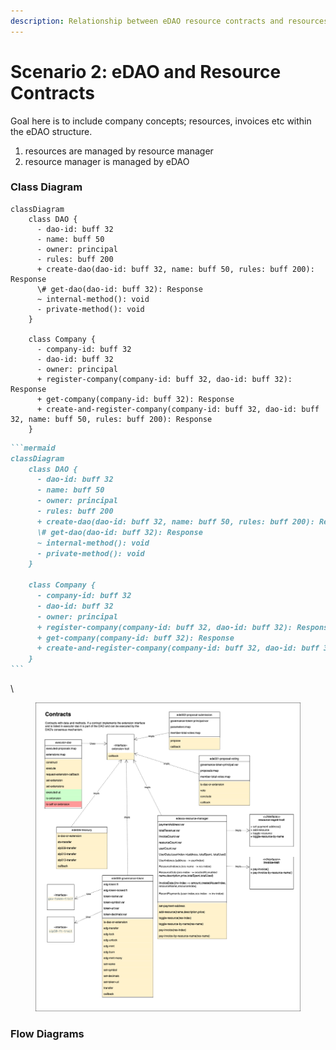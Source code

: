 ```yaml
---
description: Relationship between eDAO resource contracts and resources
---
```


# Scenario 2: eDAO and Resource Contracts

Goal here is to include company concepts; resources, invoices etc within the eDAO structure.

1. resources are managed by resource manager
2. resource manager is managed by eDAO

### Class Diagram

```mermaid
classDiagram
    class DAO {
      - dao-id: buff 32
      - name: buff 50
      - owner: principal
      - rules: buff 200
      + create-dao(dao-id: buff 32, name: buff 50, rules: buff 200): Response
      \# get-dao(dao-id: buff 32): Response
      ~ internal-method(): void
      - private-method(): void
    }

    class Company {
      - company-id: buff 32
      - dao-id: buff 32
      - owner: principal
      + register-company(company-id: buff 32, dao-id: buff 32): Response
      + get-company(company-id: buff 32): Response
      + create-and-register-company(company-id: buff 32, dao-id: buff 32, name: buff 50, rules: buff 200): Response
    }
```

````markdown
```mermaid
classDiagram
    class DAO {
      - dao-id: buff 32
      - name: buff 50
      - owner: principal
      - rules: buff 200
      + create-dao(dao-id: buff 32, name: buff 50, rules: buff 200): Response
      \# get-dao(dao-id: buff 32): Response
      ~ internal-method(): void
      - private-method(): void
    }

    class Company {
      - company-id: buff 32
      - dao-id: buff 32
      - owner: principal
      + register-company(company-id: buff 32, dao-id: buff 32): Response
      + get-company(company-id: buff 32): Response
      + create-and-register-company(company-id: buff 32, dao-id: buff 32, name: buff 50, rules: buff 200): Response
    }
```
````

\


<figure><img src="../../../.gitbook/assets/eDAO-resource-contracts_class.drawio (3).png" alt=""><figcaption></figcaption></figure>

### Flow Diagrams
